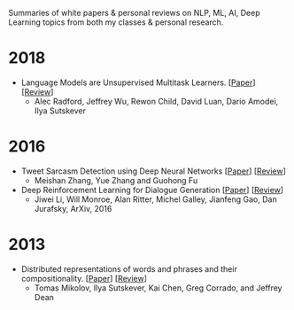 Summaries of white papers & personal reviews on NLP, ML, AI, Deep Learning topics from both my classes & personal research.

# 2018
- Language Models are Unsupervised Multitask Learners. [[Paper](https://d4mucfpksywv.cloudfront.net/better-language-models/language-models.pdf)] [[Review](reviews/lang-models-unsupervised-learners.md)]
    - Alec Radford, Jeffrey Wu, Rewon Child, David Luan, Dario Amodei, Ilya Sutskever



# 2016

- Tweet Sarcasm Detection using Deep Neural Networks [[Paper](https://www.aclweb.org/anthology/C16-1231.pdf)] [[Review](reviews/tweet-sarcasm-dnn.md)]
    - Meishan Zhang, Yue Zhang and Guohong Fu
- Deep Reinforcement Learning for Dialogue Generation [[Paper](https://arxiv.org/abs/1606.01541)] [[Review](reviews/deep-rl-diag-gen.md)]
    - Jiwei Li, Will Monroe, Alan Ritter, Michel Galley, Jianfeng Gao, Dan Jurafsky, ArXiv, 2016



# 2013 

- Distributed representations of words and phrases and their compositionality. [[Paper](https://papers.nips.cc/paper/5021-distributed-representations-of-words-and-phrases-and-their-compositionality.pdf)] [[Review](reviews/dist-rpr-comp.md)]
    - Tomas Mikolov, Ilya Sutskever, Kai Chen, Greg Corrado, and Jeffrey Dean